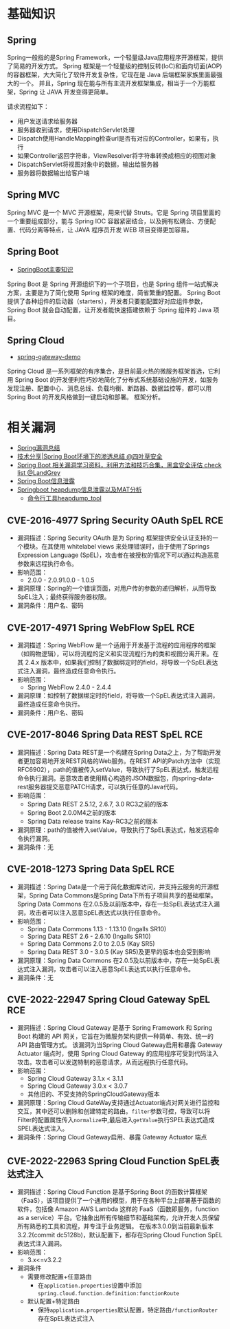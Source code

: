 # 基础知识
## Spring
Spring一般指的是Spring Framework，一个轻量级Java应用程序开源框架，提供了简易的开发方式。 Spring 框架是一个轻量级的控制反转(IoC)和面向切面(AOP)的容器框架，大大简化了软件开发复杂性，它现在是 Java 后端框架家族里面最强大的一个。
并且，Spring 现在能与所有主流开发框架集成，相当于一个万能框架，Spring 让 JAVA 开发变得更简单。

请求流程如下：
- 用户发送请求给服务器
- 服务器收到请求，使用DispatchServlet处理
- Dispatch使用HandleMapping检查url是否有对应的Controller，如果有，执行
- 如果Controller返回字符串，ViewResolver将字符串转换成相应的视图对象
- DispatchServlet将视图对象中的数据，输出给服务器
- 服务器将数据输出给客户端

## Spring MVC
Spring MVC 是一个 MVC 开源框架，用来代替 Struts。它是 Spring 项目里面的一个重要组成部分，能与 Spring IOC 容器紧密结合，以及拥有松耦合、方便配置、代码分离等特点，让 JAVA 程序员开发 WEB 项目变得更加容易。 

## Spring Boot
- [SpringBoot主要知识](https://github.com/ZXZxin/SpringBoot)

Spring Boot 是 Spring 开源组织下的一个子项目，也是 Spring 组件一站式解决方案，主要是为了简化使用 Spring 框架的难度，简省繁重的配置。
Spring Boot提供了各种组件的启动器（starters），开发者只要能配置好对应组件参数，Spring Boot 就会自动配置，让开发者能快速搭建依赖于 Spring 组件的 Java 项目。

## Spring Cloud
- [spring-gateway-demo](https://github.com/wdahlenburg/spring-gateway-demo)

Spring Cloud 是一系列框架的有序集合，是目前最火热的微服务框架首选，它利用 Spring Boot 的开发便利性巧妙地简化了分布式系统基础设施的开发，如服务发现注册、配置中心、消息总线、负载均衡、断路器、数据监控等，都可以用 Spring Boot 的开发风格做到一键启动和部署。
框架分析。


# 相关漏洞
- [Spring漏洞总结](https://si1ent.xyz/2021/06/28/Spring%E6%BC%8F%E6%B4%9E%E5%90%88%E9%9B%86/)
- [技术分享|Spring Boot环境下的渗透总结 @四叶草安全](https://mp.weixin.qq.com/s/lbMH68OeInb-cVMiubCpKw)
- [Spring Boot 相关漏洞学习资料，利用方法和技巧合集，黑盒安全评估 check list @LandGrey](https://github.com/LandGrey/SpringBootVulExploit)
- [Spring Boot信息泄露](https://blog.csdn.net/weixin_45039616/article/details/106637978)
- [Springboot heapdump信息泄露以及MAT分析](https://www.cnblogs.com/snowie/p/15561081.html)
  - [命令行工具heapdump_tool](https://github.com/wyzxxz/heapdump_tool)

## CVE-2016-4977 Spring Security OAuth SpEL RCE
- 漏洞描述：Spring Security OAuth 是为 Spring 框架提供安全认证支持的一个模块。在其使用 whitelabel views 来处理错误时，由于使用了Springs Expression Language (SpEL)，攻击者在被授权的情况下可以通过构造恶意参数来远程执行命令。
- 影响范围：
  - 2.0.0 - 2.0.91.0.0 - 1.0.5
- 漏洞原理：Spring的一个错误页面，对用户传的参数的递归解析，从而导致SpEL注入；最终获得服务器权限。
- 漏洞条件：用户名、密码

## CVE-2017-4971 Spring WebFlow SpEL RCE
- 漏洞描述：Spring WebFlow 是一个适用于开发基于流程的应用程序的框架（如购物逻辑），可以将流程的定义和实现流程行为的类和视图分离开来。在其 2.4.x 版本中，如果我们控制了数据绑定时的field，将导致一个SpEL表达式注入漏洞，最终造成任意命令执行。
- 影响范围：
  - Spring WebFlow 2.4.0 - 2.4.4
- 漏洞原理：如控制了数据绑定时的field，将导致一个SpEL表达式注入漏洞，最终造成任意命令执行。
- 漏洞条件：用户名、密码

## CVE-2017-8046 Spring Data REST SpEL RCE
- 漏洞描述：Spring Data REST是一个构建在Spring Data之上，为了帮助开发者更加容易地开发REST风格的Web服务。在REST API的Patch方法中（实现RFC6902），path的值被传入setValue，导致执行了SpEL表达式，触发远程命令执行漏洞。恶意攻击者使用精心构造的JSON数据包，向spring-data-rest服务器提交恶意PATCH请求，可以执行任意的Java代码。
- 影响范围：
  - Spring Data REST 2.5.12, 2.6.7, 3.0 RC3之前的版本
  - Spring Boot 2.0.0M4之前的版本
  - Spring Data release trains Kay-RC3之前的版本
- 漏洞原理：path的值被传入setValue，导致执行了SpEL表达式，触发远程命令执行漏洞。
- 漏洞条件：无

## CVE-2018-1273 Spring Data SpEL RCE
- 漏洞描述：Spring Data是一个用于简化数据库访问，并支持云服务的开源框架，Spring Data Commons是Spring Data下所有子项目共享的基础框架。Spring Data Commons 在2.0.5及以前版本中，存在一处SpEL表达式注入漏洞，攻击者可以注入恶意SpEL表达式以执行任意命令。
- 影响范围：
  - Spring Data Commons 1.13 - 1.13.10 (Ingalls SR10)
  - Spring Data REST 2.6 - 2.6.10 (Ingalls SR10)
  - Spring Data Commons 2.0 to 2.0.5 (Kay SR5)
  - Spring Data REST 3.0 - 3.0.5 (Kay SR5)及更早的版本也会受到影响
- 漏洞原理：Spring Data Commons 在2.0.5及以前版本中，存在一处SpEL表达式注入漏洞，攻击者可以注入恶意SpEL表达式以执行任意命令。
- 漏洞条件：无

## CVE-2022-22947 Spring Cloud Gateway SpEL RCE
- 漏洞描述：Spring Cloud Gateway 是基于 Spring Framework 和 Spring Boot 构建的 API 网关，它旨在为微服务架构提供一种简单、有效、统一的 API 路由管理方式。
该漏洞为当Spring Cloud Gateway启用和暴露 Gateway Actuator 端点时，使用 Spring Cloud Gateway 的应用程序可受到代码注入攻击。攻击者可以发送特制的恶意请求，从而远程执行任意代码。
- 影响范围：
  - Spring Cloud Gateway 3.1.x < 3.1.1
  - Spring Cloud Gateway 3.0.x < 3.0.7
  - 其他旧的、不受支持的SpringCloudGateway版本
- 漏洞原理：Spring Cloud GateWay支持通过Actuator端点对网关进行监控和交互，其中还可以删除和创建特定的路由。`filter`参数可控，导致可以将Filter的配置属性传入`normalize`中,最后进入`getValue`执行SPEL表达式造成SPEL表达式注入。
- 漏洞条件：Spring Cloud Gateway启用、暴露 Gateway Actuator 端点

## CVE-2022-22963 Spring Cloud Function SpEL表达式注入
- 漏洞描述：Spring Cloud Function 是基于Spring Boot 的函数计算框架（FaaS），该项目提供了一个通用的模型，用于在各种平台上部署基于函数的软件，包括像 Amazon AWS Lambda 这样的 FaaS（函数即服务，function as a service）平台。它抽象出所有传输细节和基础架构，允许开发人员保留所有熟悉的工具和流程，并专注于业务逻辑。 在版本3.0.0到当前最新版本3.2.2(commit dc5128b)，默认配置下，都存在Spring Cloud Function SpEL表达式注入漏洞。
- 影响范围：
  - 3.x<=v3.2.2
- 漏洞条件
  - 需要修改配置+任意路由
    - 在`application.properties`设置中添加`spring.cloud.function.definition:functionRoute`
  - 默认配置+特定路由
    - 保持`application.properties`默认配置，特定路由`/functionRouter`存在SpEL表达式注入
